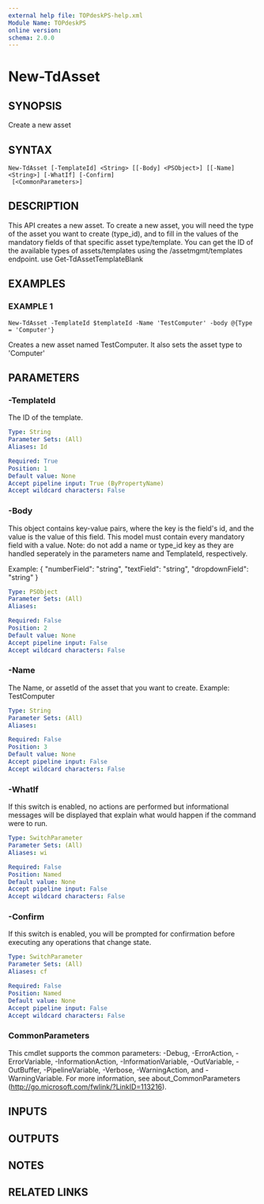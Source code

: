 ```yaml
---
external help file: TOPdeskPS-help.xml
Module Name: TOPdeskPS
online version:
schema: 2.0.0
---
```


# New-TdAsset

## SYNOPSIS
Create a new asset

## SYNTAX

```
New-TdAsset [-TemplateId] <String> [[-Body] <PSObject>] [[-Name] <String>] [-WhatIf] [-Confirm]
 [<CommonParameters>]
```

## DESCRIPTION
This API creates a new asset.
To create a new asset, you will need the type of the asset you want to create (type_id), and to fill in the values of the mandatory fields of that specific asset type/template.
You can get the ID of the available types of assets/templates using the /assetmgmt/templates endpoint.
use Get-TdAssetTemplateBlank

## EXAMPLES

### EXAMPLE 1
```
New-TdAsset -TemplateId $templateId -Name 'TestComputer' -body @{Type = 'Computer'}
```

Creates a new asset named TestComputer.
It also sets the asset type to 'Computer'

## PARAMETERS

### -TemplateId
The ID of the template.

```yaml
Type: String
Parameter Sets: (All)
Aliases: Id

Required: True
Position: 1
Default value: None
Accept pipeline input: True (ByPropertyName)
Accept wildcard characters: False
```

### -Body
This object contains key-value pairs, where the key is the field's id, and the value is the value of this field.
This model must contain every mandatory field with a value.
Note: do not add a name or type_id key as they are handled seperately in the parameters name and TemplateId, respectively.

Example:
{
  "numberField": "string",
 "textField": "string",
"dropdownField": "string"
}

```yaml
Type: PSObject
Parameter Sets: (All)
Aliases:

Required: False
Position: 2
Default value: None
Accept pipeline input: False
Accept wildcard characters: False
```

### -Name
The Name, or assetId of the asset that you want to create.
Example: TestComputer

```yaml
Type: String
Parameter Sets: (All)
Aliases:

Required: False
Position: 3
Default value: None
Accept pipeline input: False
Accept wildcard characters: False
```

### -WhatIf
If this switch is enabled, no actions are performed but informational messages will be displayed that explain what would happen if the command were to run.

```yaml
Type: SwitchParameter
Parameter Sets: (All)
Aliases: wi

Required: False
Position: Named
Default value: None
Accept pipeline input: False
Accept wildcard characters: False
```

### -Confirm
If this switch is enabled, you will be prompted for confirmation before executing any operations that change state.

```yaml
Type: SwitchParameter
Parameter Sets: (All)
Aliases: cf

Required: False
Position: Named
Default value: None
Accept pipeline input: False
Accept wildcard characters: False
```

### CommonParameters
This cmdlet supports the common parameters: -Debug, -ErrorAction, -ErrorVariable, -InformationAction, -InformationVariable, -OutVariable, -OutBuffer, -PipelineVariable, -Verbose, -WarningAction, and -WarningVariable.
For more information, see about_CommonParameters (http://go.microsoft.com/fwlink/?LinkID=113216).

## INPUTS

## OUTPUTS

## NOTES

## RELATED LINKS
